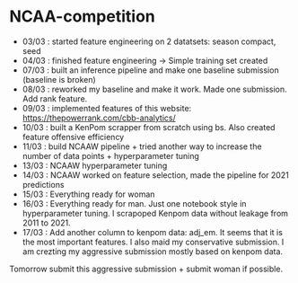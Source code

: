 # NCAA-competition

* 03/03 : started feature engineering on 2 datatsets: season compact, seed 
* 04/03 : finished feature engineering -> Simple training set created
* 07/03 : built an inference pipeline and make one baseline submission (baseline is broken)
* 08/03 : reworked my baseline and make it work. Made one submission. Add rank feature.
* 09/03 : implemented features of this website: https://thepowerrank.com/cbb-analytics/
* 10/03 : built a KenPom scrapper from scratch using bs. Also created feature offensive efficiency
* 11/03 : build NCAAW pipeline + tried another way to increase the number of data points + hyperparameter tuning
* 13/03 : NCAAW hyperparameter tuning
* 14/03 : NCAAW worked on feature selection, made the pipeline for 2021 predictions
* 15/03 : Everything ready for woman
* 16/03 : Everything ready for man. Just one notebook style in hyperparameter tuning. I scrapoped Kenpom data without leakage from 2011 to 2021.
* 17/03 : Add another column to kenpom data: adj_em. It seems that it is the most important features. I also maid my conservative submission. I am crezting my aggressive submission mostly based on kenpom data.

Tomorrow submit this aggressive submission + submit woman if possible.
